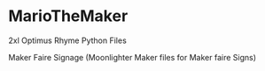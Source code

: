 # MarioTheMaker

2xl	Optimus Rhyme Python Files

Maker Faire Signage (Moonlighter Maker files for Maker faire Signs)
